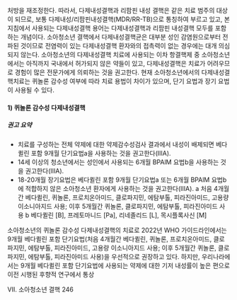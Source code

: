 처방을 재조정한다. 따라서, 다제내성결핵과 리팜핀 내성 결핵은 같은 치료 범주의 대상이 되므로, 보통 다제내성/리팜핀내성결핵(MDR/RR-TB)으로 통칭하여 부르고 있고, 본 지침에서 사용되는 다제내성결핵 용어는 다제내성결핵과 리팜핀 내성결핵 모두를 포함하는 개념이다. 소아청소년 결핵에서 다제내성결핵균은 대부분 성인 감염원으로부터 전파된 것이므로 전염력이 있는 다제내성결핵 환자와의 접촉력이 없는 경우에는 대개 의심되지 않는다. 소아청소년의 다제내성결핵 치료에 사용되는 이차 항결핵제 중 소아청소년에서는 아직까지 국내에서 허가되지 않은 약들이 있고, 다제내성결핵은 치료가 어려우므로 경험이 많은 전문가에게 의뢰하는 것을 권고한다. 현재 소아청소년에서의 다제내성결핵치료는 퀴놀론 감수성 여부에 따라 치료 용법이 차이가 있으며, 단기 요법과 장기 요법이 사용될 수 있다.

#### 1) 퀴놀론 감수성 다제내성결핵

##### 권고 요약

- 치료를 구성하는 전체 약제에 대한 약제감수성검사 결과에서 내성이 배제되면 베다퀼린 포함 9개월 단기요법a을 사용하는 것을 권고한다(IIIA).
- 14세 이상의 청소년에서는 성인에서 사용되는 6개월 BPAlM 요법b을 사용하는 것을 권고한다(IIIA).
- 18-20개월 장기요법은 베다퀼린 포함 9개월 단기요법a 또는 6개월 BPAlM 요법b에 적합하지 않은 소아청소년 환자에게 사용하는 것을 권고한다(IIIA).
    a 처음 4개월간 베다퀼린, 퀴놀론, 프로치온아미드, 클로파지민, 에탐부톨, 피라진아미드, 고용량 이소니아지드 사용; 이후 5개월간 퀴놀론, 클로파지민, 에탐부톨, 피라진아미드 사용
    b 베다퀼린 [B], 프레토마니드 [Pa], 리네졸리드 [L], 목시플록사신 [M]

소아청소년의 퀴놀론 감수성 다제내성결핵의 치료로 2022년 WHO 가이드라인에서는 9개월 베다퀼린 포함 단기요법(처음 4개월간 베다퀼린, 퀴놀론, 프로치온아미드, 클로파지민, 에탐부톨, 피라진아미드, 고용량 이소니아지드 사용; 이후 5개월간 퀴놀론, 클로파지민, 에탐부톨, 피라진아미드 사용)을 우선적으로 권장하고 있다. 하지만, 우리나라에서는 9개월 베다퀼린 포함 단기요법에 사용되는 약제에 대한 기저 내성률이 높은 편으로 이전 시행된 후향적 연구에서 통상

VII. 소아청소년 결핵 <PAGE>246
